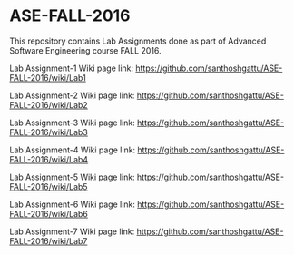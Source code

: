 # ASE-FALL-2016

This repository contains Lab Assignments done as part of Advanced Software Engineering course FALL 2016.

Lab Assignment-1 Wiki page link: https://github.com/santhoshgattu/ASE-FALL-2016/wiki/Lab1

Lab Assignment-2 Wiki page link: https://github.com/santhoshgattu/ASE-FALL-2016/wiki/Lab2

Lab Assignment-3 Wiki page link: https://github.com/santhoshgattu/ASE-FALL-2016/wiki/Lab3

Lab Assignment-4 Wiki page link: https://github.com/santhoshgattu/ASE-FALL-2016/wiki/Lab4

Lab Assignment-5 Wiki page link: https://github.com/santhoshgattu/ASE-FALL-2016/wiki/Lab5

Lab Assignment-6 Wiki page link: https://github.com/santhoshgattu/ASE-FALL-2016/wiki/Lab6

Lab Assignment-7 Wiki page link: https://github.com/santhoshgattu/ASE-FALL-2016/wiki/Lab7

